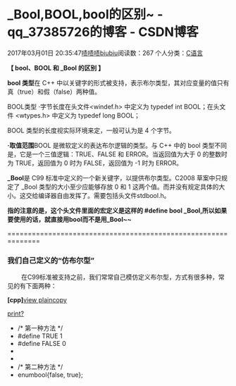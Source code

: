 # _Bool,BOOL,bool的区别~ - qq_37385726的博客 - CSDN博客





2017年03月01日 20:35:47[啧啧啧biubiu](https://me.csdn.net/qq_37385726)阅读数：267
个人分类：[C语言](https://blog.csdn.net/qq_37385726/article/category/6697679)









**【 bool、BOOL 和 _Bool 的区别 】**

**bool 类型**在 C++ 中以关键字的形式被支持，表示布尔类型，其对应变量的值只有真（true）和假（false）两种值。

BOOL类型 ·字节长度在头文件<windef.h> 中定义为 typedef int BOOL；在头文件 <wtypes.h> 中定义为 typedef long BOOL；


BOOL 类型的长度视实际环境来定，一般可认为是 4 个字节。

**·取值范围**BOOL 是微软定义的表达布尔逻辑的类型。与 C++ 中的 bool 类型不同是，它是一个三值逻辑：TRUE、FALSE 和 ERROR。当返回值为大于 0 的整数时为 TRUE，返回值为 0 时为 FALSE，返回值为 -1 时为 ERROR。

**_Bool**是 C99 标准中定义的一个新关键字，以提供布尔类型。C2008 草案中只规定了 _Bool 类型的大小至少应能够存放 0 和 1 这两个值。而并没有规定具体的大小。这交给编译器自由发挥了。需要包括头文件stdbool.h。

**指的注意的是，这个头文件里面的宏定义是这样的 #define bool _Bool,所以如果要使用的话，就直接用bool而不是用_Bool~~**

==============================================================



### 我们自己定义的“仿布尔型”




        在C99标准被支持之前，我们常常自己模仿定义布尔型，方式有很多种，常见的有下面两种：



**[cpp]**[view
 plain](http://blog.csdn.net/daheiantian/article/details/6241893#)[copy](http://blog.csdn.net/daheiantian/article/details/6241893#)

[print](http://blog.csdn.net/daheiantian/article/details/6241893#)[?](http://blog.csdn.net/daheiantian/article/details/6241893#)

- /* 第一种方法 */
- #define TRUE 1
- #define FALSE 0
- 
- 
- /* 第二种方法 */
- enumbool{false, true};
   








